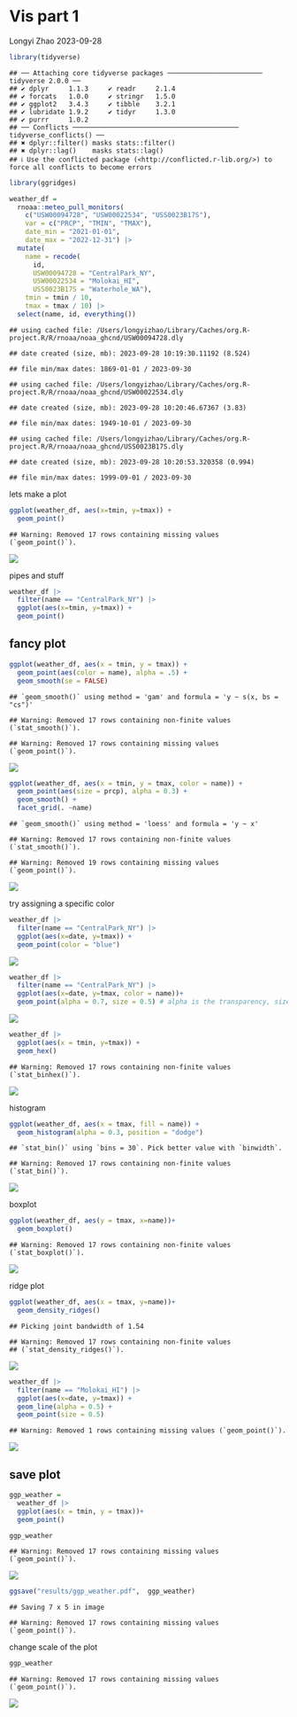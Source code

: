 Vis part 1
================
Longyi Zhao
2023-09-28

``` r
library(tidyverse)
```

    ## ── Attaching core tidyverse packages ──────────────────────── tidyverse 2.0.0 ──
    ## ✔ dplyr     1.1.3     ✔ readr     2.1.4
    ## ✔ forcats   1.0.0     ✔ stringr   1.5.0
    ## ✔ ggplot2   3.4.3     ✔ tibble    3.2.1
    ## ✔ lubridate 1.9.2     ✔ tidyr     1.3.0
    ## ✔ purrr     1.0.2     
    ## ── Conflicts ────────────────────────────────────────── tidyverse_conflicts() ──
    ## ✖ dplyr::filter() masks stats::filter()
    ## ✖ dplyr::lag()    masks stats::lag()
    ## ℹ Use the conflicted package (<http://conflicted.r-lib.org/>) to force all conflicts to become errors

``` r
library(ggridges)
```

``` r
weather_df = 
  rnoaa::meteo_pull_monitors(
    c("USW00094728", "USW00022534", "USS0023B17S"),
    var = c("PRCP", "TMIN", "TMAX"), 
    date_min = "2021-01-01",
    date_max = "2022-12-31") |>
  mutate(
    name = recode(
      id, 
      USW00094728 = "CentralPark_NY", 
      USW00022534 = "Molokai_HI",
      USS0023B17S = "Waterhole_WA"),
    tmin = tmin / 10,
    tmax = tmax / 10) |>
  select(name, id, everything())
```

    ## using cached file: /Users/longyizhao/Library/Caches/org.R-project.R/R/rnoaa/noaa_ghcnd/USW00094728.dly

    ## date created (size, mb): 2023-09-28 10:19:30.11192 (8.524)

    ## file min/max dates: 1869-01-01 / 2023-09-30

    ## using cached file: /Users/longyizhao/Library/Caches/org.R-project.R/R/rnoaa/noaa_ghcnd/USW00022534.dly

    ## date created (size, mb): 2023-09-28 10:20:46.67367 (3.83)

    ## file min/max dates: 1949-10-01 / 2023-09-30

    ## using cached file: /Users/longyizhao/Library/Caches/org.R-project.R/R/rnoaa/noaa_ghcnd/USS0023B17S.dly

    ## date created (size, mb): 2023-09-28 10:20:53.320358 (0.994)

    ## file min/max dates: 1999-09-01 / 2023-09-30

lets make a plot

``` r
ggplot(weather_df, aes(x=tmin, y=tmax)) +
  geom_point()
```

    ## Warning: Removed 17 rows containing missing values (`geom_point()`).

![](vis_part_1_files/figure-gfm/unnamed-chunk-3-1.png)<!-- -->

pipes and stuff

``` r
weather_df |> 
  filter(name == "CentralPark_NY") |>
  ggplot(aes(x=tmin, y=tmax)) +
  geom_point() 
```

## fancy plot

``` r
ggplot(weather_df, aes(x = tmin, y = tmax)) + 
  geom_point(aes(color = name), alpha = .5) +
  geom_smooth(se = FALSE)
```

    ## `geom_smooth()` using method = 'gam' and formula = 'y ~ s(x, bs = "cs")'

    ## Warning: Removed 17 rows containing non-finite values (`stat_smooth()`).

    ## Warning: Removed 17 rows containing missing values (`geom_point()`).

![](vis_part_1_files/figure-gfm/unnamed-chunk-5-1.png)<!-- -->

``` r
ggplot(weather_df, aes(x = tmin, y = tmax, color = name)) +
  geom_point(aes(size = prcp), alpha = 0.3) +
  geom_smooth() +
  facet_grid(. ~name)
```

    ## `geom_smooth()` using method = 'loess' and formula = 'y ~ x'

    ## Warning: Removed 17 rows containing non-finite values (`stat_smooth()`).

    ## Warning: Removed 19 rows containing missing values (`geom_point()`).

![](vis_part_1_files/figure-gfm/unnamed-chunk-6-1.png)<!-- -->

try assigning a specific color

``` r
weather_df |>
  filter(name == "CentralPark_NY") |>
  ggplot(aes(x=date, y=tmax)) +
  geom_point(color = "blue")
```

![](vis_part_1_files/figure-gfm/unnamed-chunk-7-1.png)<!-- -->

``` r
weather_df |>
  filter(name == "CentralPark_NY") |>
  ggplot(aes(x=date, y=tmax, color = name))+
  geom_point(alpha = 0.7, size = 0.5) # alpha is the transparency, size is the point size 
```

![](vis_part_1_files/figure-gfm/unnamed-chunk-8-1.png)<!-- -->

``` r
weather_df |>
  ggplot(aes(x = tmin, y=tmax)) + 
  geom_hex()
```

    ## Warning: Removed 17 rows containing non-finite values (`stat_binhex()`).

![](vis_part_1_files/figure-gfm/unnamed-chunk-9-1.png)<!-- -->

histogram

``` r
ggplot(weather_df, aes(x = tmax, fill = name)) + 
  geom_histogram(alpha = 0.3, position = "dodge")
```

    ## `stat_bin()` using `bins = 30`. Pick better value with `binwidth`.

    ## Warning: Removed 17 rows containing non-finite values (`stat_bin()`).

![](vis_part_1_files/figure-gfm/unnamed-chunk-10-1.png)<!-- -->

boxplot

``` r
ggplot(weather_df, aes(y = tmax, x=name))+
  geom_boxplot()
```

    ## Warning: Removed 17 rows containing non-finite values (`stat_boxplot()`).

![](vis_part_1_files/figure-gfm/unnamed-chunk-11-1.png)<!-- -->

ridge plot

``` r
ggplot(weather_df, aes(x = tmax, y=name))+
  geom_density_ridges()
```

    ## Picking joint bandwidth of 1.54

    ## Warning: Removed 17 rows containing non-finite values
    ## (`stat_density_ridges()`).

![](vis_part_1_files/figure-gfm/unnamed-chunk-12-1.png)<!-- -->

``` r
weather_df |>
  filter(name == "Molokai_HI") |>
  ggplot(aes(x=date, y=tmax)) +
  geom_line(alpha = 0.5) +
  geom_point(size = 0.5)
```

    ## Warning: Removed 1 rows containing missing values (`geom_point()`).

![](vis_part_1_files/figure-gfm/unnamed-chunk-13-1.png)<!-- -->

## save plot

``` r
ggp_weather = 
  weather_df |>
  ggplot(aes(x = tmin, y = tmax))+
  geom_point()

ggp_weather
```

    ## Warning: Removed 17 rows containing missing values (`geom_point()`).

![](vis_part_1_files/figure-gfm/unnamed-chunk-14-1.png)<!-- -->

``` r
ggsave("results/ggp_weather.pdf",  ggp_weather)
```

    ## Saving 7 x 5 in image

    ## Warning: Removed 17 rows containing missing values (`geom_point()`).

change scale of the plot

``` r
ggp_weather 
```

    ## Warning: Removed 17 rows containing missing values (`geom_point()`).

![](vis_part_1_files/figure-gfm/unnamed-chunk-15-1.png)<!-- -->
